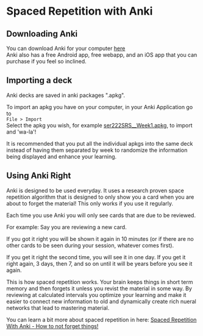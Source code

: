 # Spaced Repetition with Anki

## Downloading Anki

You can download Anki for your computer [here](https://apps.ankiweb.net)\
Anki also has a free Android app, free webapp, and an iOS app that you can purchase if you feel so inclined.


## Importing a deck

Anki decks are saved in anki packages ".apkg".

To import an apkg you have on your computer, in your Anki Application go to\
```File > Import```\
Select the apkg you wish, for example [ser222SRS__Week1.apkg](ser222SRS__Week1.apkg), to import and 'wa-la'!

It is recommended that you put all the individual apkgs into the same deck instead of having them separated by week to randomize the information being displayed and enhance your learning.


## Using Anki Right

Anki is designed to be used everyday. It uses a research proven space repetition algorithm that is designed to only show you a card when you are about to forget the material! This only works if you use it regularly.

Each time you use Anki you will only see cards that are due to be reviewed. 

For example: Say you are reviewing a new card.

If you got it right you will be shown it again in 10 minutes (or if there are no other cards to be seen during your session, whatever comes first).

If you get it right the second time, you will see it in one day. If you get it right again, 3 days, then 7, and so on until it will be years before you see it again.

This is how spaced repetition works. Your brain keeps things in short term memory and then forgets it unless you revist the material in some way. By reviewing at calculated intervals you optimize your learning and make it easier to connect new information to old and dynamically create rich nueral networks that lead to mastering material.

You can learn a bit more about spaced repetition in here: [Spaced Repetition With Anki - How to not forget things!](https://youtu.be/9mIyUH2GBCA)
